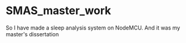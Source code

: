 # SMAS_master_work
So I have made a sleep analysis system on NodeMCU. And it was my master's dissertation
